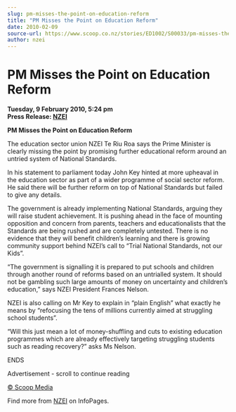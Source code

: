 ```yaml
---
slug: pm-misses-the-point-on-education-reform
title: "PM Misses the Point on Education Reform"
date: 2010-02-09
source-url: https://www.scoop.co.nz/stories/ED1002/S00033/pm-misses-the-point-on-education-reform.htm
author: nzei
---
```

PM Misses the Point on Education Reform
=======================================

**Tuesday, 9 February 2010, 5:24 pm**  
**Press Release: [NZEI](https://info.scoop.co.nz/NZEI)**

**PM Misses the Point on Education Reform**

The education sector union NZEI Te Riu Roa says the Prime Minister is clearly missing the point by promising further educational reform around an untried system of National Standards.

In his statement to parliament today John Key hinted at more upheaval in the education sector as part of a wider programme of social sector reform. He said there will be further reform on top of National Standards but failed to give any details.

The government is already implementing National Standards, arguing they will raise student achievement. It is pushing ahead in the face of mounting opposition and concern from parents, teachers and educationalists that the Standards are being rushed and are completely untested. There is no evidence that they will benefit children’s learning and there is growing community support behind NZEI’s call to “Trial National Standards, not our Kids”.

“The government is signalling it is prepared to put schools and children through another round of reforms based on an untrialled system. It should not be gambling such large amounts of money on uncertainty and children’s education,” says NZEI President Frances Nelson.

NZEI is also calling on Mr Key to explain in “plain English” what exactly he means by “refocusing the tens of millions currently aimed at struggling school students”.

“Will this just mean a lot of money-shuffling and cuts to existing education programmes which are already effectively targeting struggling students such as reading recovery?” asks Ms Nelson.

ENDS  

Advertisement - scroll to continue reading





[© Scoop Media](http://www.scoop.co.nz/about/terms.html)

Find more from [NZEI](https://info.scoop.co.nz/NZEI) on InfoPages.